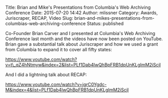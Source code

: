 Title: Brian and Mike's Presentations from Columbia's Web Archiving Conference
Date: 2015-07-20 14:42
Author: mlissner
Category: Awards, Juriscraper, RECAP, Video
Slug: brian-and-mikes-presentations-from-columbias-web-archiving-conference
Status: published

Co-Founder Brian Carver and I presented at Columbia's Web Archiving
Conference last month and the videos have now been posted on YouTube.
Brian gave a substantial talk about Juriscraper and how we used a grant
from Columbia to expand it to cover all fifty states:

https://www.youtube.com/watch?v=t\_qZ4hNtmyw&index=2&list=PLf1Dab4lwQhBpFRB1dpUnKLglmM2iScjl

And I did a lightning talk about RECAP:

https://www.youtube.com/watch?v=jqrC0Ygdc-M&index=4&list=PLf1Dab4lwQhBpFRB1dpUnKLglmM2iScjl

